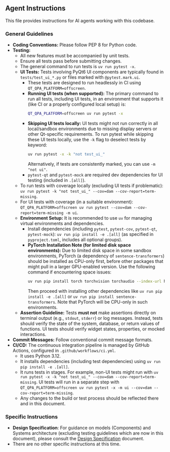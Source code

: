 ## Agent Instructions

This file provides instructions for AI agents working with this codebase.

### General Guidelines

*   **Coding Conventions:** Please follow PEP 8 for Python code.
*   **Testing:**
    *   All new features must be accompanied by unit tests.
    *   Ensure all tests pass before submitting changes.
    *   The general command to run tests is `uv run pytest -x`.
    *   **UI Tests:** Tests involving PyQt6 UI components are typically found in `tests/test_ui_*.py` or files marked with `@pytest.mark.ui`.
        *   These tests are designed to run headlessly in CI using `QT_QPA_PLATFORM=offscreen`.
        *   **Running UI tests (when supported):** The primary command to run all tests, including UI tests, in an environment that supports it (like CI or a properly configured local setup) is:
            ```bash
            QT_QPA_PLATFORM=offscreen uv run pytest -x
            ```
        *   **Skipping UI tests locally:** UI tests might not run correctly in all local/sandbox environments due to missing display servers or other Qt-specific requirements. To run pytest while skipping these UI tests locally, use the `-k` flag to deselect tests by keyword:
            ```bash
            uv run pytest -x -k "not test_ui_"
            ```
            Alternatively, if tests are consistently marked, you can use `-m "not ui"`.
        *   `pytest-qt` and `pytest-mock` are required dev dependencies for UI testing (included in `.[all]`).
    *   To run tests with coverage locally (excluding UI tests if problematic): `uv run pytest -k "not test_ui_" --cov=dam --cov-report=term-missing`.
    *   For UI tests with coverage (in a suitable environment): `QT_QPA_PLATFORM=offscreen uv run pytest --cov=dam --cov-report=term-missing -m ui`.
    *   **Environment Setup:** It is recommended to use `uv` for managing virtual environments and dependencies.
        *   Install dependencies (including `pytest`, `pytest-cov`, `pytest-qt`, `pytest-mock`): `uv run pip install -e .[all]` (as specified in `pyproject.toml`, includes all optional groups).
        *   **PyTorch Installation Note (for limited disk space environments):** Due to limited disk space in some sandbox environments, PyTorch (a dependency of `sentence-transformers`) should be installed as CPU-only first, before other packages that might pull in a larger GPU-enabled version. Use the following command if encountering space issues:
            ```bash
            uv run pip install torch torchvision torchaudio --index-url https://download.pytorch.org/whl/cpu
            ```
            Then proceed with installing other dependencies like `uv run pip install -e .[all]` or `uv run pip install sentence-transformers`. Note that PyTorch will be CPU-only in such environments.
    *   **Assertion Guideline:** Tests **must not** make assertions directly on terminal output (e.g., `stdout`, `stderr`) or log messages. Instead, tests should verify the state of the system, database, or return values of functions. UI tests should verify widget states, properties, or mocked interactions.
*   **Commit Messages:** Follow conventional commit message formats.
*   **CI/CD:** The continuous integration pipeline is managed by GitHub Actions, configured in `.github/workflows/ci.yml`.
    *   It uses Python 3.12.
    *   It installs dependencies (including test dependencies) using `uv run pip install -e .[all]`.
    *   It runs tests in stages. For example, non-UI tests might run with `uv run pytest -x -k "not test_ui_" --cov=dam --cov-report=term-missing`. UI tests will run in a separate step with `QT_QPA_PLATFORM=offscreen uv run pytest -x -m ui --cov=dam --cov-report=term-missing`.
    *   Any changes to the build or test process should be reflected there and in this document.

### Specific Instructions

*   **Design Specification**: For guidance on models (Components) and Systems architecture (excluding testing guidelines which are now in this document), please consult the [Design Specification](docs/design_specification.md) document.
*   There are no other specific instructions at this time.
